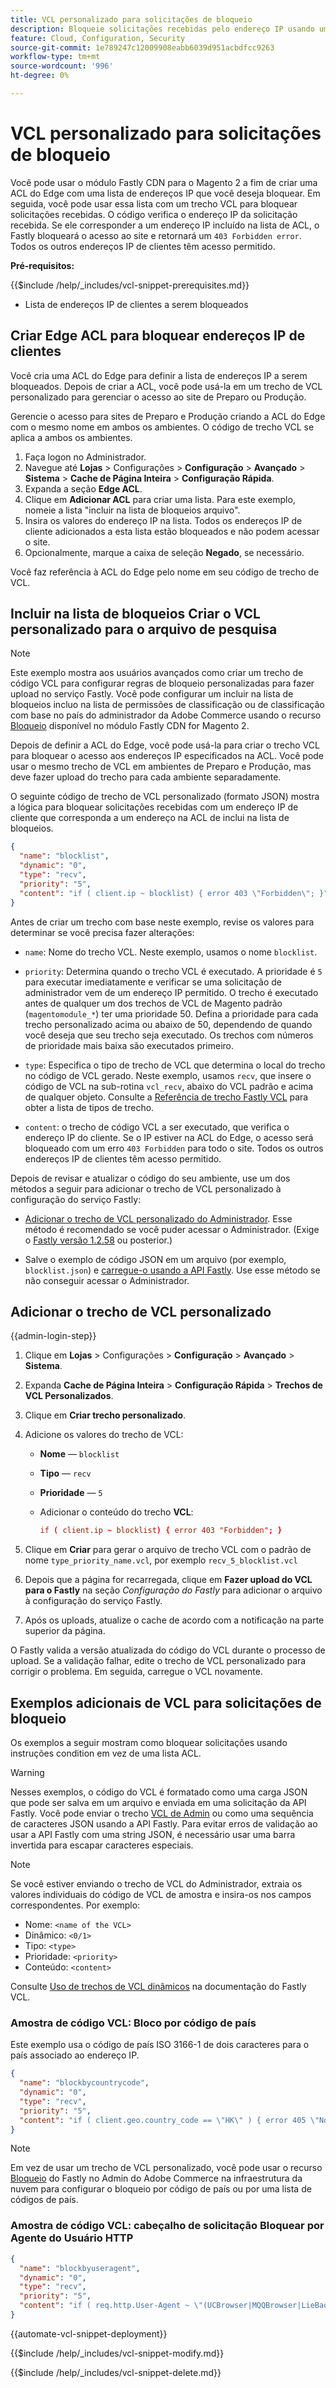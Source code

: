 ```yaml
---
title: VCL personalizado para solicitações de bloqueio
description: Bloqueie solicitações recebidas pelo endereço IP usando uma lista de controle de acesso (ACL) do Edge com um trecho de VCL personalizado.
feature: Cloud, Configuration, Security
source-git-commit: 1e789247c12009908eabb6039d951acbdfcc9263
workflow-type: tm+mt
source-wordcount: '996'
ht-degree: 0%

---
```


# VCL personalizado para solicitações de bloqueio

Você pode usar o módulo Fastly CDN para o Magento 2 a fim de criar uma ACL do Edge com uma lista de endereços IP que você deseja bloquear. Em seguida, você pode usar essa lista com um trecho VCL para bloquear solicitações recebidas. O código verifica o endereço IP da solicitação recebida. Se ele corresponder a um endereço IP incluído na lista de ACL, o Fastly bloqueará o acesso ao site e retornará um `403 Forbidden error`. Todos os outros endereços IP de clientes têm acesso permitido.

**Pré-requisitos:**

{{$include /help/_includes/vcl-snippet-prerequisites.md}}

- Lista de endereços IP de clientes a serem bloqueados

## Criar Edge ACL para bloquear endereços IP de clientes

Você cria uma ACL do Edge para definir a lista de endereços IP a serem bloqueados. Depois de criar a ACL, você pode usá-la em um trecho de VCL personalizado para gerenciar o acesso ao site de Preparo ou Produção.

Gerencie o acesso para sites de Preparo e Produção criando a ACL do Edge com o mesmo nome em ambos os ambientes. O código de trecho VCL se aplica a ambos os ambientes.

1. Faça logon no Administrador.
1. Navegue até **Lojas** > Configurações > **Configuração** > **Avançado** > **Sistema** > **Cache de Página Inteira** > **Configuração Rápida**.
1. Expanda a seção **Edge ACL**.
1. Clique em **Adicionar ACL** para criar uma lista. Para este exemplo, nomeie a lista &quot;incluir na lista de bloqueios arquivo&quot;.
1. Insira os valores do endereço IP na lista. Todos os endereços IP de cliente adicionados a esta lista estão bloqueados e não podem acessar o site.
1. Opcionalmente, marque a caixa de seleção **Negado**, se necessário.

Você faz referência à ACL do Edge pelo nome em seu código de trecho de VCL.

## Incluir na lista de bloqueios Criar o VCL personalizado para o arquivo de pesquisa

>[!NOTE]
>
>Este exemplo mostra aos usuários avançados como criar um trecho de código VCL para configurar regras de bloqueio personalizadas para fazer upload no serviço Fastly. Você pode configurar um incluir na lista de bloqueios incluo na lista de permissões de classificação ou de classificação com base no país do administrador da Adobe Commerce usando o recurso [Bloqueio](https://github.com/fastly/fastly-magento2/blob/master/Documentation/Guides/BLOCKING.md) disponível no módulo Fastly CDN for Magento 2.

Depois de definir a ACL do Edge, você pode usá-la para criar o trecho VCL para bloquear o acesso aos endereços IP especificados na ACL. Você pode usar o mesmo trecho de VCL em ambientes de Preparo e Produção, mas deve fazer upload do trecho para cada ambiente separadamente.

O seguinte código de trecho de VCL personalizado (formato JSON) mostra a lógica para bloquear solicitações recebidas com um endereço IP de cliente que corresponda a um endereço na ACL de inclui na lista de bloqueios.

```json
{
  "name": "blocklist",
  "dynamic": "0",
  "type": "recv",
  "priority": "5",
  "content": "if ( client.ip ~ blocklist) { error 403 \"Forbidden\"; }"
}
```

Antes de criar um trecho com base neste exemplo, revise os valores para determinar se você precisa fazer alterações:

- `name`: Nome do trecho VCL. Neste exemplo, usamos o nome `blocklist`.

- `priority`: Determina quando o trecho VCL é executado. A prioridade é `5` para executar imediatamente e verificar se uma solicitação de administrador vem de um endereço IP permitido. O trecho é executado antes de qualquer um dos trechos de VCL de Magento padrão (`magentomodule_*`) ter uma prioridade 50. Defina a prioridade para cada trecho personalizado acima ou abaixo de 50, dependendo de quando você deseja que seu trecho seja executado. Os trechos com números de prioridade mais baixa são executados primeiro.

- `type`: Especifica o tipo de trecho de VCL que determina o local do trecho no código de VCL gerado. Neste exemplo, usamos `recv`, que insere o código de VCL na sub-rotina `vcl_recv`, abaixo do VCL padrão e acima de qualquer objeto. Consulte a [Referência de trecho Fastly VCL](https://docs.fastly.com/api/config#api-section-snippet) para obter a lista de tipos de trecho.

- `content`: o trecho de código VCL a ser executado, que verifica o endereço IP do cliente. Se o IP estiver na ACL do Edge, o acesso será bloqueado com um erro `403 Forbidden` para todo o site. Todos os outros endereços IP de clientes têm acesso permitido.

Depois de revisar e atualizar o código do seu ambiente, use um dos métodos a seguir para adicionar o trecho de VCL personalizado à configuração do serviço Fastly:

- [Adicionar o trecho de VCL personalizado do Administrador](#add-the-custom-vcl-snippet). Esse método é recomendado se você puder acessar o Administrador. (Exige o [Fastly versão 1.2.58](fastly-configuration.md#upgrade-fastly-module) ou posterior.)

- Salve o exemplo de código JSON em um arquivo (por exemplo, `blocklist.json`) e [carregue-o usando a API Fastly](fastly-vcl-custom-snippets.md#manage-custom-vcl-snippets-using-the-api). Use esse método se não conseguir acessar o Administrador.

## Adicionar o trecho de VCL personalizado

{{admin-login-step}}

1. Clique em **Lojas** > Configurações > **Configuração** > **Avançado** > **Sistema**.

1. Expanda **Cache de Página Inteira** > **Configuração Rápida** > **Trechos de VCL Personalizados**.

1. Clique em **Criar trecho personalizado**.

1. Adicione os valores do trecho de VCL:

   - **Nome** — `blocklist`

   - **Tipo** — `recv`

   - **Prioridade** — `5`

   - Adicionar o conteúdo do trecho **VCL**:

     ```conf
     if ( client.ip ~ blocklist) { error 403 "Forbidden"; }
     ```

1. Clique em **Criar** para gerar o arquivo de trecho VCL com o padrão de nome `type_priority_name.vcl`, por exemplo `recv_5_blocklist.vcl`

1. Depois que a página for recarregada, clique em **Fazer upload do VCL para o Fastly** na seção *Configuração do Fastly* para adicionar o arquivo à configuração do serviço Fastly.

1. Após os uploads, atualize o cache de acordo com a notificação na parte superior da página.

O Fastly valida a versão atualizada do código do VCL durante o processo de upload. Se a validação falhar, edite o trecho de VCL personalizado para corrigir o problema. Em seguida, carregue o VCL novamente.

## Exemplos adicionais de VCL para solicitações de bloqueio

Os exemplos a seguir mostram como bloquear solicitações usando instruções condition em vez de uma lista ACL.

>[!WARNING]
>
>Nesses exemplos, o código do VCL é formatado como uma carga JSON que pode ser salva em um arquivo e enviada em uma solicitação da API Fastly. Você pode enviar o trecho [VCL de Admin](#add-the-custom-vcl-snippet) ou como uma sequência de caracteres JSON usando a API Fastly. Para evitar erros de validação ao usar a API Fastly com uma string JSON, é necessário usar uma barra invertida para escapar caracteres especiais.

>[!NOTE]
>Se você estiver enviando o trecho de VCL do Administrador, extraia os valores individuais do código de VCL de amostra e insira-os nos campos correspondentes. Por exemplo:
>- Nome: `<name of the VCL>`
>- Dinâmico: `<0/1>`
>- Tipo: `<type>`
>- Prioridade: `<priority>`
>- Conteúdo: `<content>`

Consulte [Uso de trechos de VCL dinâmicos](https://docs.fastly.com/vcl/vcl-snippets/) na documentação do Fastly VCL.

### Amostra de código VCL: Bloco por código de país

Este exemplo usa o código de país ISO 3166-1 de dois caracteres para o país associado ao endereço IP.

```json
{
  "name": "blockbycountrycode",
  "dynamic": "0",
  "type": "recv",
  "priority": "5",
  "content": "if ( client.geo.country_code == \"HK\" ) { error 405 \"Not allowed\";}"
}
```

>[!NOTE]
>
>Em vez de usar um trecho de VCL personalizado, você pode usar o recurso [Bloqueio](https://github.com/fastly/fastly-magento2/blob/master/Documentation/Guides/BLOCKING.md) do Fastly no Admin do Adobe Commerce na infraestrutura da nuvem para configurar o bloqueio por código de país ou por uma lista de códigos de país.

### Amostra de código VCL: cabeçalho de solicitação Bloquear por Agente do Usuário HTTP

```json
{
  "name": "blockbyuseragent",
  "dynamic": "0",
  "type": "recv",
  "priority": "5",
  "content": "if ( req.http.User-Agent ~ \"(UCBrowser|MQQBrowser|LieBaoFast|Mb2345Browser)\" ) {error 405 \"Not allowed\";}"
}
```

{{automate-vcl-snippet-deployment}}

{{$include /help/_includes/vcl-snippet-modify.md}}

{{$include /help/_includes/vcl-snippet-delete.md}}
